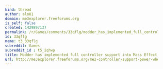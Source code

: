 ```yaml
---
kind: thread
author: alo81
domain: me3explorer.freeforums.org
is_self: false
created: 1429897137
permalink: /r/Games/comments/33qflg/modder_has_implemented_full_controller_support/
id: 33qflg
name: t3_33qflg
subreddit: Games
subreddit_id : t5_2qhwp
title: Modder has implemented full controller support into Mass Effect 2. Thanks to successful crowdfunding campaign after his work machine broke, he can finish and will release full controller support for Mass Effect 3 and 1 as well.
url: http://me3explorer.freeforums.org/me2-controller-support-power-wheel-t1703.html
---
```




